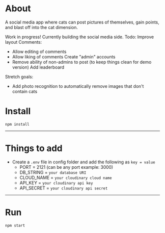 # About

A social media app where cats can post pictures of themselves, gain points, and blast off into the cat dimension.

Work in progress! Currently building the social media side.
Todo:
  Improve layout
  Comments:
  - Allow editing of comments
  - Allow liking of comments
  Create "admin" accounts 
  - Remove ability of non-admins to post (to keep things clean for demo version)
  Add leaderboard


  Stretch goals:
  - Add photo recognition to automatically remove images that don't contain cats

# Install

`npm install`

---

# Things to add

- Create a `.env` file in config folder and add the following as `key = value`
  - PORT = 2121 (can be any port example: 3000)
  - DB_STRING = `your database URI`
  - CLOUD_NAME = `your cloudinary cloud name`
  - API_KEY = `your cloudinary api key`
  - API_SECRET = `your cloudinary api secret`

---

# Run

`npm start`
